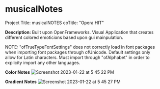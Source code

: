 # musicalNotes

Project Title: musicalNOTES
coTitle: "Opera HIT"

**Description:** 
Built upon OpenFrameworks.
Visual Application that creates different colored emoticions based upon gui mainpulation.

NOTE: 
"ofTrueTypeFontSettings" does not correctly load in font packages when importing font packages through ofUnicode.
Default settings only allow for Latin characters. Must import through "ofAlphabet" in order to explicity import any other languages.

**Color Notes**
![Screenshot 2023-01-22 at 5 45 22 PM](https://user-images.githubusercontent.com/90582033/213954861-225a88d4-3565-4f03-b347-acf7125f2727.png)

**Gradient Notes**
![Screenshot 2023-01-22 at 5 45 27 PM](https://user-images.githubusercontent.com/90582033/213954882-9c7e654f-eae0-42f4-bb96-88afc99e0476.png)
